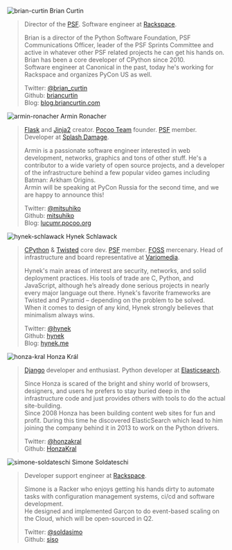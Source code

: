 ![brian-curtin](http://dropbucket.ru/pyconru/speakers/brian-curtin) Brian Curtin

> Director of the [PSF](https://www.python.org/psf). Software engineer at [Rackspace](http://www.rackspace.com/).
>
>Brian is a director of the Python Software Foundation, PSF Communications Officer, leader of the PSF Sprints Committee and active in whatever other PSF related projects he can get his hands on.  
>Brian has been a core developer of CPython since 2010.  
>Software engineer at Canonical in the past, today he's working for Rackspace and organizes PyCon US as well.
>
> Twitter: [@brian_curtin](https://twitter.com/brian_curtin)  
> Github: [briancurtin](https://github.com/briancurtin)  
> Blog: [blog.briancurtin.com](http://blog.briancurtin.com/)

![armin-ronacher](http://dropbucket.ru/pyconru/speakers/armin-ronacher) Armin Ronacher

> [Flask](http://flask.pocoo.org/) and [Jinja2](http://jinja.pocoo.org/) creator. [Pocoo Team](http://www.pocoo.org/) founder. [PSF](https://www.python.org/psf) member. Developer at [Splash Damage](http://www.splashdamage.com/).
>
>Armin is a passionate software engineer interested in web development, networks, graphics and tons of other stuff. He's a contributor to a wide variety of open source projects, and a developer of the infrastructure behind a few popular video games including Batman: Arkham Origins.  
>Armin will be speaking at PyCon Russia for the second time, and we are happy to announce this!
>
> Twitter: [@mitsuhiko](https://twitter.com/mitsuhiko)  
> Github: [mitsuhiko](https://github.com/mitsuhiko)  
> Blog: [lucumr.pocoo.org](http://lucumr.pocoo.org/)

![hynek-schlawack](http://dropbucket.ru/pyconru/speakers/hynek-schlawack) Hynek Schlawack

> [CPython](https://www.python.org/) & [Twisted](https://twistedmatrix.com/) core dev. [PSF](https://www.python.org/psf) member. [FOSS](http://en.wikipedia.org/wiki/Free_and_open-source_software) mercenary. Head of infrastructure and board representative at [Variomedia](http://www.variomedia.de/).
>
>Hynek's main areas of interest are security, networks, and solid deployment practices. His tools of trade are C, Python, and JavaScript, although he’s already done serious projects in nearly every major language out there. Hynek's favorite frameworks are Twisted and Pyramid – depending on the problem to be solved.  
>When it comes to design of any kind, Hynek strongly believes that minimalism always wins.
>
> Twitter: [@hynek](https://twitter.com/hynek)  
> Github: [hynek](https://github.com/hynek)  
> Blog: [hynek.me](http://hynek.me/)

![honza-kral](http://dropbucket.ru/pyconru/speakers/honza-kral) Honza Král

> [Django](https://www.djangoproject.com/) developer and enthusiast.  Python developer at [Elasticsearch](http://www.elasticsearch.org/).
>
>Since Honza is scared of the bright and shiny world of browsers, designers, and users he prefers to stay buried deep in the infrastructure code and just provides others with tools to do the actual site-building.  
>Since 2008 Honza has been building content web sites for fun and profit. During this time he discovered ElasticSearch which lead to him joining the company behind it in 2013 to work on the Python drivers.
>
> Twitter: [@honzakral](https://twitter.com/honzakral)  
> Github: [HonzaKral](https://github.com/HonzaKral)

![simone-soldateschi](http://dropbucket.ru/pyconru/speakers/simone-soldateschi) Simone Soldateschi

> Developer support engineer at [Rackspace](http://www.rackspace.com/).
>
>Simone is a Racker who enjoys getting his hands dirty to automate tasks with configuration management systems, ci/cd and software development.  
>He designed and implemented Garçon to do event-based scaling on the Cloud, which will be open-sourced in Q2.
>
> Twitter: [@soldasimo](https://twitter.com/soldasimo)  
> Github: [siso](https://github.com/siso)  